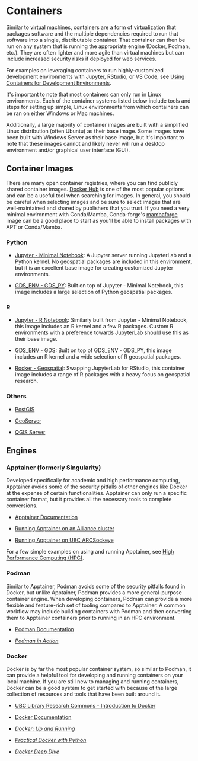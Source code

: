 # Containers

Similar to virtual machines, containers are a form of virtualization that
packages software and the multiple dependencies required to run that software
into a single, distributable container. That container can then be run on any
system that is running the appropriate engine (Docker, Podman, etc.). They are
often lighter and more agile than virtual machines but can include increased
security risks if deployed for web services.

For examples on leveraging containers to run highly-customized development
environments with Jupyter, RStudio, or VS Code, see
[Using Containers for Development Environments](/development-environments/containerized-environments.md).

It's important to note that most containers can only run in Linux environments.
Each of the container systems listed below include tools and steps for setting
up simple, Linux environments from which containers can be ran on either Windows
or Mac machines.

Additionally, a large majority of container images are built with a simplified
Linux distribution (often Ubuntu) as their base image. Some images have been
built with Windows Server as their base image, but it's important to note that
these images cannot and likely never will run a desktop environment and/or
graphical user interface (GUI).

## Container Images

There are many open container registries, where you can find publicly shared
container images. [Docker Hub](https://hub.docker.com) is one of the most
popular options and can be a useful tool when searching for images. In general,
you should be careful when selecting images and be sure to select images that
are well-maintained and shared by publishers that you trust. If you need a very
minimal environment with Conda/Mamba, Conda-forge's
[mambaforge](https://hub.docker.com/r/condaforge/mambaforge) image can be a good
place to start as you'll be able to install packages with APT or Conda/Mamba.

### Python

- [Jupyter - Minimal Notebook](https://jupyter-docker-stacks.readthedocs.io/en/latest/using/selecting.html#jupyter-minimal-notebook):
  A Jupyter server running JupyterLab and a Python kernel. No geospatial
  packages are included in this environment, but it is an excellent base image
  for creating customized Jupyter environments.

- [GDS_ENV - GDS_PY](https://darribas.org/gds_env/stacks/gds_py/): Built on top
  of Jupyter - Minimal Notebook, this image includes a large selection of Python
  geospatial packages.

### R

- [Jupyter - R Notebook](https://jupyter-docker-stacks.readthedocs.io/en/latest/using/selecting.html#jupyter-r-notebook):
  Similarly built from Jupyter - Minimal Notebook, this image includes an R
  kernel and a few R packages. Custom R environments with a preference towards
  JupyterLab should use this as their base image.

- [GDS_ENV - GDS](https://darribas.org/gds_env/stacks/gds/): Built on top of
  GDS_ENV - GDS_PY, this image includes an R kernel and a wide selection of R
  geospatial packages.

- [Rocker - Geospatial](https://rocker-project.org/images/versioned/rstudio.html):
  Swapping JupyterLab for RStudio, this container image includes a range of R
  packages with a heavy focus on geospatial research.

### Others

- [PostGIS](https://github.com/postgis/docker-postgis)

- [GeoServer](https://docs.geoserver.org/latest/en/user/installation/docker.html)

- [QGIS Server](https://docs.qgis.org/latest/en/docs/server_manual/containerized_deployment.html)

## Engines

### Apptainer (formerly Singularity)

Developed specifically for academic and high performance computing, Apptainer
avoids some of the security pitfalls of other engines like Docker at the expense
of certain functionalities. Apptainer can only run a specific container format,
but it provides all the necessary tools to complete conversions.

- [Apptainer Documentation](https://apptainer.org/docs/user/main/)

- [Running Apptainer on an Alliance cluster](https://docs.alliancecan.ca/wiki/Apptainer)

- [Running Apptainer on UBC ARCSockeye](https://confluence.it.ubc.ca/display/UARC/Using+Apptainer+or+Singularity+Containers)

For a few simple examples on using and running Apptainer, see
[High Performance Computing (HPC)](/high-performance-computing/README.md).

### Podman

Similar to Apptainer, Podman avoids some of the security pitfalls found in
Docker, but unlike Apptainer, Podman provides a more general-purpose container
engine. When developing containers, Podman can provide a more flexible and
feature-rich set of tooling compared to Apptainer. A common workflow may include
building containers with Podman and then converting them to Apptainer containers
prior to running in an HPC environment.

- [Podman Documentation](https://docs.podman.io/en/latest/)

- _[Podman in Action](https://go.exlibris.link/XZMWFsdp)_

### Docker

Docker is by far the most popular container system, so similar to Podman, it can
provide a helpful tool for developing and running containers on your local
machine. If you are still new to managing and running containers, Docker can be
a good system to get started with because of the large collection of resources
and tools that have been built around it.

- [UBC Library Research Commons - Introduction to Docker](https://ubc-library-rc.github.io/intro-docker)

- [Docker Documentation](https://docs.docker.com/get-started/)

- _[Docker: Up and Running](https://go.exlibris.link/z6bLGnqS)_

- _[Practical Docker with Python](https://go.exlibris.link/V5Yl7J3v)_

- _[Docker Deep Dive](https://go.exlibris.link/4wT3cjWD)_
